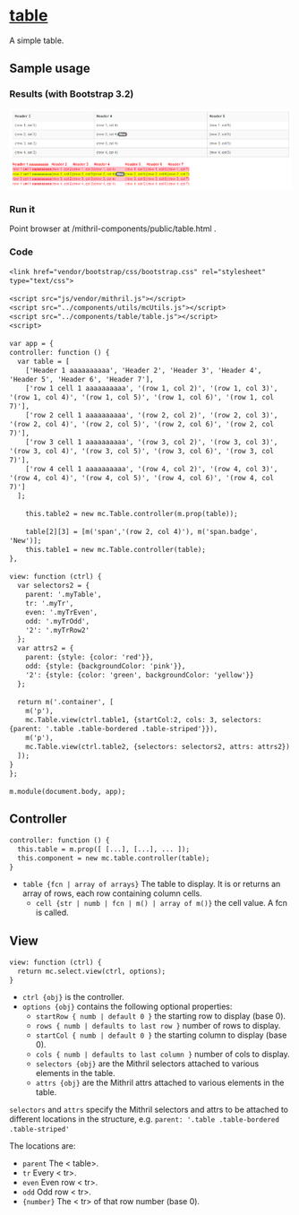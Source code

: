 # [table](https://github.com/eddyystop/mithril-components/tree/master/components/table)

A simple table.

## Sample usage
### Results (with Bootstrap 3.2)
![table sample](sample.png)

### Run it
Point browser at /mithril-components/public/table.html .

### Code
```
<link href="vendor/bootstrap/css/bootstrap.css" rel="stylesheet" type="text/css">

<script src="js/vendor/mithril.js"></script>
<script src="../components/utils/mcUtils.js"></script>
<script src="../components/table/table.js"></script>
<script>

var app = {
controller: function () {
  var table = [
    ['Header 1 aaaaaaaaaa', 'Header 2', 'Header 3', 'Header 4', 'Header 5', 'Header 6', 'Header 7'],
    ['row 1 cell 1 aaaaaaaaaa', '(row 1, col 2)', '(row 1, col 3)', '(row 1, col 4)', '(row 1, col 5)', '(row 1, col 6)', '(row 1, col 7)'],
    ['row 2 cell 1 aaaaaaaaaa', '(row 2, col 2)', '(row 2, col 3)', '(row 2, col 4)', '(row 2, col 5)', '(row 2, col 6)', '(row 2, col 7)'],
    ['row 3 cell 1 aaaaaaaaaa', '(row 3, col 2)', '(row 3, col 3)', '(row 3, col 4)', '(row 3, col 5)', '(row 3, col 6)', '(row 3, col 7)'],
    ['row 4 cell 1 aaaaaaaaaa', '(row 4, col 2)', '(row 4, col 3)', '(row 4, col 4)', '(row 4, col 5)', '(row 4, col 6)', '(row 4, col 7)']
  ];

    this.table2 = new mc.Table.controller(m.prop(table));

    table[2][3] = [m('span','(row 2, col 4)'), m('span.badge', 'New')];
    this.table1 = new mc.Table.controller(table);
},

view: function (ctrl) {
  var selectors2 = {
    parent: '.myTable',
    tr: '.myTr',
    even: '.myTrEven',
    odd: '.myTrOdd',
    '2': '.myTrRow2'
  };
  var attrs2 = {
    parent: {style: {color: 'red'}},
    odd: {style: {backgroundColor: 'pink'}},
    '2': {style: {color: 'green', backgroundColor: 'yellow'}}
  };

  return m('.container', [
    m('p'),
    mc.Table.view(ctrl.table1, {startCol:2, cols: 3, selectors: {parent: '.table .table-bordered .table-striped'}}),
    m('p'),
    mc.Table.view(ctrl.table2, {selectors: selectors2, attrs: attrs2})
  ]);
}
};

m.module(document.body, app);
```

## Controller
```
controller: function () {
  this.table = m.prop([ [...], [...], ... ]);
  this.component = new mc.table.controller(table);
}
```

* `table {fcn | array of arrays}` 
The table to display. 
It is or returns an array of rows, each row containing column cells.
    * `cell {str | numb | fcn | m() | array of m()}` the cell value.
    A fcn is called.

## View
```
view: function (ctrl) {
  return mc.select.view(ctrl, options);
}
```

* `ctrl {obj}` is the controller.
* `options {obj}` contains the following optional properties:
    * `startRow { numb | default 0 }` the starting row to display (base 0).
    * `rows { numb | defaults to last row }` number of rows to display.
    * `startCol { numb | default 0 }` the starting column to display (base 0).
    * `cols { numb | defaults to last column }` number of cols to display.
    * `selectors {obj}` are the Mithril selectors attached to various elements in the table.
    * `attrs {obj}` are the Mithril attrs attached to various elements in the table.

`selectors` and `attrs` specify the Mithril selectors and attrs to be attached to 
different locations in the structure, e.g. `parent: '.table .table-bordered .table-striped'`

The locations are:
* `parent` The < table>.
* `tr` Every < tr>.
* `even` Even row < tr>.
* `odd` Odd row < tr>.
* `{number}` The < tr> of that row number (base 0).